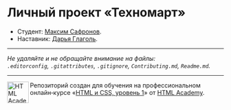 # Личный проект «Техномарт»

* Студент: [Максим Сафронов](https://up.htmlacademy.ru/htmlcss/26/user/32787).
* Наставник: [Дарья Глаголь](https://up.htmlacademy.ru/htmlcss/26/user/303891).

---

_Не удаляйте и не обращайте внимание на файлы:_<br>
_`.editorconfig`, `.gitattributes`, `.gitignore`, `Contributing.md`, `Readme.md`._

---

<a href="https://htmlacademy.ru/intensive/htmlcss"><img align="left" width="50" height="50" alt="HTML Academy" src="https://up.htmlacademy.ru/static/img/intensive/htmlcss/logo-for-github-2.png"></a>

Репозиторий создан для обучения на профессиональном онлайн‑курсе «[HTML и CSS, уровень 1](https://htmlacademy.ru/intensive/htmlcss)» от [HTML Academy](https://htmlacademy.ru).
